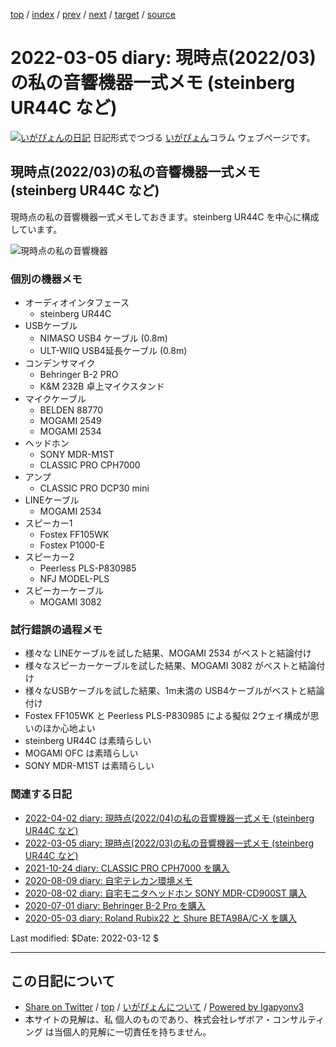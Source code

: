 [top](../index.html) 
 / [index](index.html) 
 / [prev](../2021/ig211024.html) 
 / [next](ig220312.html) 
 / [target](https://www.igapyon.jp/igapyon/diary/2022/ig220305.html) 
 / [source](https://github.com/igapyon/diary/blob/master/2022/ig220305.src.md) 

2022-03-05 diary: 現時点(2022/03)の私の音響機器一式メモ (steinberg UR44C など)
=====================================================================================================
[![いがぴょんの日記](https://www.igapyon.jp/igapyon/diary/images/iga200306s.jpg "いがぴょん")](https://www.igapyon.jp/igapyon/diary/memo/memoigapyon.html) 日記形式でつづる [いがぴょん](https://www.igapyon.jp/igapyon/diary/memo/memoigapyon.html)コラム ウェブページです。

## 現時点(2022/03)の私の音響機器一式メモ (steinberg UR44C など)

現時点の私の音響機器一式メモしておきます。steinberg UR44C を中心に構成しています。

![現時点の私の音響機器](https://www.igapyon.jp/igapyon/diary/images/2022/20220305-01.jpg)

### 個別の機器メモ

- オーディオインタフェース
    - steinberg UR44C
- USBケーブル
    - NIMASO USB4 ケーブル (0.8m)
    - ULT-WIIQ USB4延長ケーブル (0.8m)
- コンデンサマイク
    - Behringer B-2 PRO
    - K&M 232B 卓上マイクスタンド
- マイクケーブル
    - BELDEN 88770
    - MOGAMI 2549
    - MOGAMI 2534
- ヘッドホン
    - SONY MDR-M1ST
    - CLASSIC PRO CPH7000
- アンプ
    - CLASSIC PRO DCP30 mini
- LINEケーブル
    - MOGAMI 2534
- スピーカー1
    - Fostex FF105WK
    - Fostex P1000-E
- スピーカー2
    - Peerless PLS-P830985
    - NFJ MODEL-PLS
- スピーカーケーブル
    - MOGAMI 3082

### 試行錯誤の過程メモ

- 様々な LINEケーブルを試した結果、MOGAMI 2534 がベストと結論付け
- 様々なスピーカーケーブルを試した結果、MOGAMI 3082 がベストと結論付け
- 様々なUSBケーブルを試した結果、1m未満の USB4ケーブルがベストと結論付け
- Fostex FF105WK と Peerless PLS-P830985 による擬似 2ウェイ構成が思いのほか心地よい
- steinberg UR44C は素晴らしい
- MOGAMI OFC は素晴らしい
- SONY MDR-M1ST は素晴らしい

### 関連する日記

- [2022-04-02 diary: 現時点(2022/04)の私の音響機器一式メモ (steinberg UR44C など)](https://www.igapyon.jp/igapyon/diary/2022/ig220402.html)
- [2022-03-05 diary: 現時点(2022/03)の私の音響機器一式メモ (steinberg UR44C など)](https://www.igapyon.jp/igapyon/diary/2022/ig220305.html)
- [2021-10-24 diary: CLASSIC PRO CPH7000 を購入](https://www.igapyon.jp/igapyon/diary/2021/ig211024.html)
- [2020-08-09 diary: 自宅テレカン環境メモ](https://www.igapyon.jp/igapyon/diary/2020/ig200809.html)
- [2020-08-02 diary: 自宅モニタヘッドホン SONY MDR-CD900ST 購入](https://www.igapyon.jp/igapyon/diary/2020/ig200802.html)
- [2020-07-01 diary: Behringer B-2 Pro を購入](https://www.igapyon.jp/igapyon/diary/2020/ig200701.html)
- [2020-05-03 diary: Roland Rubix22 と Shure BETA98A/C-X を購入](https://www.igapyon.jp/igapyon/diary/2020/ig200503.html)

Last modified: $Date: 2022-03-12 $


----------------------------------------------------------------------------------------------------

## この日記について

* [Share on Twitter](https://twitter.com/intent/tweet?hashtags=igapyon%2Cdiary%2C%E3%81%84%E3%81%8C%E3%81%B4%E3%82%87%E3%82%93&text=%E7%8F%BE%E6%99%82%E7%82%B9%282022%2F03%29%E3%81%AE%E7%A7%81%E3%81%AE%E9%9F%B3%E9%9F%BF%E6%A9%9F%E5%99%A8%E4%B8%80%E5%BC%8F%E3%83%A1%E3%83%A2+%28steinberg+UR44C+%E3%81%AA%E3%81%A9%29&url=https%3A%2F%2Fwww.igapyon.jp%2Figapyon%2Fdiary%2F2022%2Fig220305.html) / [top](../index.html) / [いがぴょんについて](https://www.igapyon.jp/igapyon/diary/memo/memoigapyon.html) / [Powered by Igapyonv3](https://github.com/igapyon/igapyonv3)
* 本サイトの見解は、私 個人のものであり、株式会社レザボア・コンサルティング は当個人的見解に一切責任を持ちません。 
